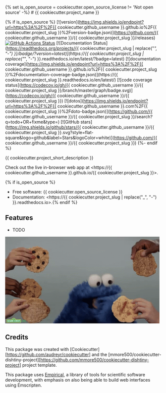 
{% set is_open_source = cookiecutter.open_source_license != 'Not open source' -%}  # {{ cookiecutter.project_name }}

{% if is_open_source %}
[![version](https://img.shields.io/endpoint?url=https%3A%2F%2F{{ cookiecutter.github_username }}.github.io%2F{{ cookiecutter.project_slug }}%2Fversion-badge.json)](https://github.com/{{ cookiecutter.github_username }}/{{ cookiecutter.project_slug }}/releases)
[![GitHub Actions Status](https://github.com/{{cookiecutter.github_username}}/{{cookiecutter.project_slug}}/actions/workflows/CI/badge.svg)](https://github.com/{{cookiecutter.github_username}}/{{cookiecutter.project_slug}}/actions/workflows/CI/)
[![Documentation Status](https://readthedocs.org/projects/{{ cookiecutter.project_slug | replace("_", "-") }}/badge/?version=latest)](https://{{ cookiecutter.project_slug | replace("_", "-") }}.readthedocs.io/en/latest/?badge=latest)
[![documentation coverage](https://img.shields.io/endpoint?url=https%3A%2F%2F{{ cookiecutter.github_username }}.github.io%2F{{ cookiecutter.project_slug }}%2Fdocumentation-coverage-badge.json)](https://{{ cookiecutter.project_slug }}.readthedocs.io/en/latest/)
[![code coverage status](https://codecov.io/gh/{{ cookiecutter.github_username }}/{{ cookiecutter.project_slug }}/branch/master/graph/badge.svg)](https://codecov.io/gh/{{ cookiecutter.github_username }}/{{ cookiecutter.project_slug }})
[![dotos](https://img.shields.io/endpoint?url=https%3A%2F%2F{{ cookiecutter.github_username }}.com%2F{{ cookiecutter.project_slug }}%2Fdoto-badge.json)](https://github.com/{{ cookiecutter.github_username }}/{{ cookiecutter.project_slug }}/search?q=todo+OR+fixme&type=)
[![GitHub stars](https://img.shields.io/github/stars/{{ cookiecutter.github_username }}/{{ cookiecutter.project_slug }}.svg?style=flat-square&logo=github&label=Stars&logoColor=white)](https://github.com/{{ cookiecutter.github_username }}/{{ cookiecutter.project_slug }})
{%- endif %}

{{ cookiecutter.project_short_description }}

Check out the live in-browser web app at <https://{{ cookiecutter.github_username }}.github.io/{{ cookiecutter.project_slug }}>.

{% if is_open_source %}
-   Free software: {{ cookiecutter.open_source_license }}
-   Documentation: <https://{{ cookiecutter.project_slug | replace("_", "-") }}.readthedocs.io>.{% endif %}

## Features

-   TODO

![cookie monster example](docs/assets/cookie.gif)

## Credits

This package was created with [Cookiecutter][https://github.com/audreyr/cookiecutter] and the [mmore500/cookiecutter-dishtiny-project][https://github.com/mmore500/cookiecutter-dishtiny-project] project template.

This package uses [Empirical](https://github.com/devosoft/Empirical#readme), a library of tools for scientific software development, with emphasis on also being able to build web interfaces using Emscripten.
